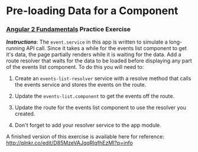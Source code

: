 # Pre-loading Data for a Component
### [Angular 2 Fundamentals](https://app.pluralsight.com/courses/angular2-fundamentals) Practice Exercise

**_Instructions_**: The `event.service` in this app is written to simulate a long-running API call. Since
it takes a while for the events list component to get it's data, the page partially renders while it is
waiting for the data. Add a route resolver that waits for the data to be loaded before displaying any
part of the events list component. To do this you will need to:

1. Create an `events-list-resolver` service with a resolve method that calls the events service and stores
   the events on the route.

1. Update the `events-list.component` to get the events off the route.

1. Update the route for the events list component to use the resolver you created.

1. Don't forget to add your resolver service to the app module.

A finished version of this exercise is available here for reference: http://plnkr.co/edit/D85MzeVAJqqRlqfhEzMI?p=info
